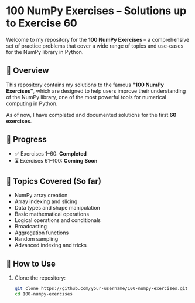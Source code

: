 # 100 NumPy Exercises – Solutions up to Exercise 60

Welcome to my repository for the **100 NumPy Exercises** – a comprehensive set of practice problems that cover a wide range of topics and use-cases for the NumPy library in Python.

## 📘 Overview

This repository contains my solutions to the famous **"100 NumPy Exercises"**, which are designed to help users improve their understanding of the NumPy library, one of the most powerful tools for numerical computing in Python.

As of now, I have completed and documented solutions for the first **60 exercises**.

## 📌 Progress

- ✅ Exercises 1–60: **Completed**
- ⏳ Exercises 61–100: **Coming Soon**

## 🧠 Topics Covered (So far)

- NumPy array creation
- Array indexing and slicing
- Data types and shape manipulation
- Basic mathematical operations
- Logical operations and conditionals
- Broadcasting
- Aggregation functions
- Random sampling
- Advanced indexing and tricks

## 🚀 How to Use

1. Clone the repository:
   ```bash
   git clone https://github.com/your-username/100-numpy-exercises.git
   cd 100-numpy-exercises
